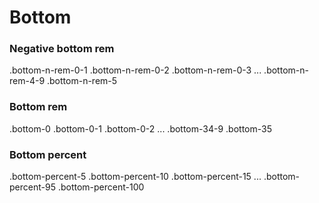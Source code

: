 # Bottom

### Negative bottom rem

.bottom-n-rem-0-1
.bottom-n-rem-0-2
.bottom-n-rem-0-3
...
.bottom-n-rem-4-9
.bottom-n-rem-5

### Bottom rem

.bottom-0
.bottom-0-1
.bottom-0-2
...
.bottom-34-9
.bottom-35

### Bottom percent

.bottom-percent-5
.bottom-percent-10
.bottom-percent-15
...
.bottom-percent-95
.bottom-percent-100
